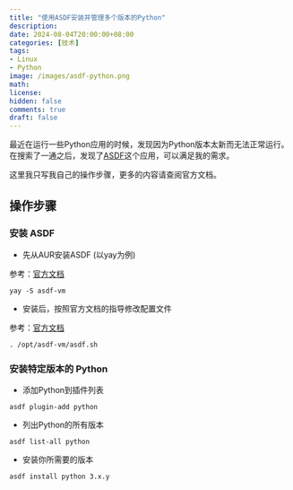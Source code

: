 ```yaml
---
title: "使用ASDF安装并管理多个版本的Python"
description: 
date: 2024-08-04T20:00:00+08:00
categories: [技术]
tags:
- Linux
- Python
image: /images/asdf-python.png
math: 
license: 
hidden: false
comments: true
draft: false
---
```

最近在运行一些Python应用的时候，发现因为Python版本太新而无法正常运行。在搜索了一通之后，发现了[ASDF](https://asdf-vm.com)这个应用，可以满足我的需求。

这里我只写我自己的操作步骤，更多的内容请查阅官方文档。

## 操作步骤

### 安装 ASDF

- 先从AUR安装ASDF (以yay为例)

参考：[官方文档](https://asdf-vm.com/guide/getting-started.html#_2-download-asdf)

`yay -S asdf-vm`

- 安装后，按照官方文档的指导修改配置文件

参考：[官方文档](https://asdf-vm.com/guide/getting-started.html#_3-install-asdf)

```~/.zshrc
. /opt/asdf-vm/asdf.sh
```

### 安装特定版本的 Python

- 添加Python到插件列表

`asdf plugin-add python`

- 列出Python的所有版本

`asdf list-all python`

- 安装你所需要的版本

`asdf install python 3.x.y`